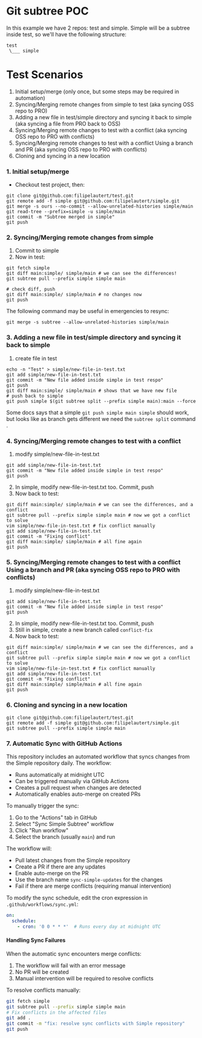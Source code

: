 # Git subtree POC

In this example we have 2 repos: test and simple. Simple will be a subtree inside test, so we'll have the following structure:
```
test
 \___ simple
```

# Test Scenarios
1. Initial setup/merge (only once, but some steps may be required in automation)
2. Syncing/Merging remote changes from simple to test (aka syncing OSS repo to PRO)
3. Adding a new file in test/simple directory and syncing it back to simple (aka syncing a file from PRO back to OSS)
4. Syncing/Merging remote changes to test with a conflict (aka syncing OSS repo to PRO with conflicts)
5. Syncing/Merging remote changes to test with a conflict Using a branch and PR (aka syncing OSS repo to PRO with conflicts)
6. Cloning and syncing in a new location

### 1. Initial setup/merge
*  Checkout test project, then:
```
git clone git@github.com:filipelautert/test.git
git remote add -f simple git@github.com:filipelautert/simple.git
git merge -s ours --no-commit --allow-unrelated-histories simple/main 
git read-tree --prefix=simple -u simple/main
git commit -m "Subtree merged in simple"
git push
```


### 2. Syncing/Merging remote changes from simple
1. Commit to simple
2. Now in test:
```
git fetch simple
git diff main:simple/ simple/main # we can see the differences!
git subtree pull --prefix simple simple main

# check diff, push
git diff main:simple/ simple/main # no changes now
git push
```
The following command may be useful in emergencies to resync:
```
git merge -s subtree --allow-unrelated-histories simple/main
```

### 3. Adding a new file in test/simple directory and syncing it back to simple
1. create file in test
```
echo -n "Test" > simple/new-file-in-test.txt
git add simple/new-file-in-test.txt 
git commit -m "New file added inside simple in test respo"
git push
git diff main:simple/ simple/main # shows that we have new file
# push back to simple
git push simple $(git subtree split --prefix simple main):main --force
```

Some docs says that a simple `git push simple main simple` should work, but looks like as branch gets different we need the `subtree split` command .


### 4. Syncing/Merging remote changes to test with a conflict
1. modify simple/new-file-in-test.txt
```
git add simple/new-file-in-test.txt 
git commit -m "New file added inside simple in test respo"
git push
```
2. In simple, modify new-file-in-test.txt too. Commit, push
3. Now back to test:
```
git diff main:simple/ simple/main # we can see the differences, and a conflict
git subtree pull --prefix simple simple main # now we got a conflict to solve
vim simple/new-file-in-test.txt # fix conflict manually
git add simple/new-file-in-test.txt 
git commit -m "Fixing conflict"
git diff main:simple/ simple/main # all fine again
git push
```

### 5. Syncing/Merging remote changes to test with a conflict Using a branch and PR (aka syncing OSS repo to PRO with conflicts)
1. modify simple/new-file-in-test.txt
```
git add simple/new-file-in-test.txt 
git commit -m "New file added inside simple in test respo"
git push

```
2. In simple, modify new-file-in-test.txt too. Commit, push
3. Still in simple, create a new branch called `conflict-fix`
4. Now back to test:
```
git diff main:simple/ simple/main # we can see the differences, and a conflict
git subtree pull --prefix simple simple main # now we got a conflict to solve
vim simple/new-file-in-test.txt # fix conflict manually
git add simple/new-file-in-test.txt 
git commit -m "Fixing conflict"
git diff main:simple/ simple/main # all fine again
git push
```


### 6. Cloning and syncing in a new location
```t push simple main simple
git clone git@github.com:filipelautert/test.git
git remote add -f simple git@github.com:filipelautert/simple.git
git subtree pull --prefix simple simple main
```

### 7. Automatic Sync with GitHub Actions
This repository includes an automated workflow that syncs changes from the Simple repository daily. The workflow:
- Runs automatically at midnight UTC
- Can be triggered manually via GitHub Actions
- Creates a pull request when changes are detected
- Automatically enables auto-merge on created PRs

To manually trigger the sync:
1. Go to the "Actions" tab in GitHub
2. Select "Sync Simple Subtree" workflow
3. Click "Run workflow"
4. Select the branch (usually `main`) and run

The workflow will:
- Pull latest changes from the Simple repository
- Create a PR if there are any updates
- Enable auto-merge on the PR
- Use the branch name `sync-simple-updates` for the changes
- Fail if there are merge conflicts (requiring manual intervention)

To modify the sync schedule, edit the cron expression in `.github/workflows/sync.yml`:
```yaml
on:
  schedule:
    - cron: '0 0 * * *'  # Runs every day at midnight UTC
```

#### Handling Sync Failures
When the automatic sync encounters merge conflicts:
1. The workflow will fail with an error message
2. No PR will be created
3. Manual intervention will be required to resolve conflicts

To resolve conflicts manually:
```bash
git fetch simple
git subtree pull --prefix simple simple main
# Fix conflicts in the affected files
git add .
git commit -m "fix: resolve sync conflicts with Simple repository"
git push
```
